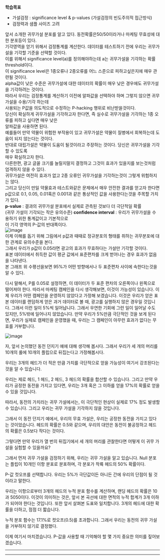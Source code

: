 **학습목표**
- 가설검정 : significance level & p-values (가설검정의 빈도주의적 접근방식)
- 검정력과 샘플 사이즈 고려

앞서 소개한 귀무가설 분포를 알고 있다. 동전확률은50/50이라거나 마케팅 무효성에 대한 분포등이 있다.  
기각영역을 얻기 위해서 검정통계를 계산한다. 데이터를 테스트하기 전에 우리는 귀무가설을 기각할 기준을 선택할 것이다.  
이를 위해서 significance level(a)를 정의해야하는데 a는 귀무가설을 기각하는 확률 threshold이다.  
이 significance level은 1종오류나 2종오류를 어느 스준으로 피하고싶은지에 매우 관련될 것이다.  
alpha값이 낮은 수준은 귀무가설에 대한 데이터의 확률이 매우 낮은 경우에도 귀무가설을 기각하려는 것이다.  
따라서 우리는 검정통계를 계산하기 이전에 알파값을 선택하야 하며 그렇지 않으면 귀무가설을 수용/기각 하는데  
사용되는 P값을 의도적으로 수정하는 P-hacking 행위로 비난받을것이다.  
당신이 확실하게 귀무가설을 기각하고자 한다면, 즉 실수로 귀무가설을 기각하는 1종 오류를 피하고 싶다면 매우 낮은  
알파값을 사용하면 된다.  
예를들어 만약 약물이 위험한 부작용이 있고 귀무가설은 약물이 질병에서 회복하는데 도움이 되지 않는다는 것이다.  
반대로 대립가설은 약물이 도움이 될것이라고 주장하는 것이다. 당신은 귀무가설을 기각할 수 있도록  
매우 확실하고자 한다.  
다른한편, 광고 글꼴 크기를 늘릴지말지 결정하고 그것이 효과가 있을지를 보는것처럼 엄격하지 않을 수 있다.  
귀무가설은 여전히 효과가 없고 2종 오류인 귀무가설을 기각하는것이 그렇게 위험하지는 않다.  
그리고 당신이 만일 약물효과 테스트와같은 문제에서 매우 안전한 결과를 얻고자 한다면  
p값으로 0.1, 0.05, 0.01혹은 0.001과 같은 통상적인 값을 사용한다는것을 주목할 가치가 있다.  
**p-value** : 결과의 귀무가설 분포에서 실제로 관측된 것보다 더 극단적일 확률  
(귀무 가설이 기각되는 작은 유의수준)
**confidence interval** : 우리가 귀무가설을 수용하기 위한 통계값이고 기본적으로  
이 기각 영역의 P-값의 반대쪽이다.  
![image](https://user-images.githubusercontent.com/40943064/120486544-1f528080-c3f0-11eb-8208-0ceb9d015bb5.png)  
이제 이해를 돕기 위해 그림에서 p값과 때때로 정규분포의 형태를 취하는 귀무분포에 대한 관계로 유의수준을 본다.  
그래서 우리가 p값이 0.05라면 광고의 효과가 무효하다는 가설만 기각할 것이다.  
표본 데이터에서 취득한 값이 평균 값에서 표준편차를 크게 벋어나는 경우 효과가 없음을 나타낸다.  
본 그래프 위 수평선을보면 95%가 어떤 방향에서나 두 표준편차 사이에 속한다는것을 알 수 있다.  

다시 말해서, P를 0.05로 설정하면, 이 데이터가 두 표준 편차의 오른쪽이나 왼쪽으로 떨어져야 한다. 따라서 마케팅 캠페인을 다시 생각해보면, 이것이 가능성이 있습니다. 이제 우리가 어떤 캠페인을 운영하지 않았다고 가정해 보겠습니다. 이것은 우리가 얻은 표본 데이터를 랜덤하게 얻은 과거 데이터로 볼 때, 광고를 실행하지 않은 경우일 것입니다. 그래서 이런 일이 5%씩 일어납니다. 그래서 우연한 기회에 그런 일이 일어날 수도 있지만, 5%밖에 일어나지 않았습니다. 만약 우리가 5%만큼 극단적인 것을 보게 된다면, 우리가 실제로 캠페인을 운영했을 때, 우리는 그 캠페인이 아무런 효과가 없다는 무효를 거부합니다.

![image](https://user-images.githubusercontent.com/40943064/120489924-f7185100-c3f2-11eb-9faa-206f8267add6.png)

자, 앞서 논의했던 동전 던지기 예에 대해 생각해 봅시다. 그래서 우리가 세 개의 머리를 10개의 롤에 10개의 플립으로 뒤집는다고 가정해봅시다.

우리는 3개의 헤드가 더 적은 만큼 가치를 극단적으로 얻을 가능성이 여기서 강조된다는 것을 알 수 있습니다.

우리는 제로 헤드, 1 헤드, 2 헤드, 3 헤드의 확률을 합산할 수 있습니다. 그리고 만약 우리가 공정한 동전을 가지고 있다면, 우리는 3개 혹은 그 이하를 얻을 17%의 확률로 얻을 수 있을 것입니다.

따라서, 동전의 가치라는 귀무 가설에서는, 이 극단적인 현상이 실제로 17% 정도 발생할 수 있습니다. 그리고 우리는 귀무 가설을 기각하지 않을 것입니다.

그래서 이 동전 던지기 예에서, 우리의 무효 가설은, 우리는 공정한 동전을 가지고 있다는 것이었습니다. 헤드의 확률은 0.5와 같으며, 우리의 대안은 동전이 불공정하고 헤드의 확률은 0.5보다 작다는 것이다.

그렇다면 만약 우리가 열 번의 뒤집기에서 세 개의 머리를 관찰한다면 어떻게 이 귀무 가설을 실험할 수 있을까요?

그래서 먼저 귀무 가설을 검정하기 위해, 우리는 귀무 가설을 알고 있습니다. Null 분포는 플립이 10개인 이항 분포로 분포하며, 각 분포가 착륙 헤드의 50% 확률이다.

P-값 컷오프를 선택합니다. 우리는 5%가 극단값이든 아니든 간에 우리의 단점이 될 것이라고 말한다.

우리는 이항으로부터 3개의 헤드의 누적 분포 함수를 계산하며, 랜딩 헤드의 확률은 10과 5050이다. 이것이 의미하는 것은, 앞서 본 곡선에 대한 면적의 누적 합계가 3개 이하가 되어야 한다는 것입니다. 또한 앞서 살펴본 도표와 일치합니다. 3개의 헤드에 대한 확률을 더하고, 점점 더 짧습니다.

누적 분포 함수는 17.1%로 컷오프(0.5)를 초과합니다. 그래서 우리는 동전의 귀무 가설을 거부하지 않기로 결정했다.

이제 여기서 마치겠습니다. P-값을 사용할 때 기억해야 할 몇 가지 중요한 의미를 짚어보겠습니다.


****
****
